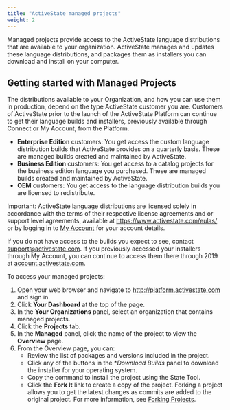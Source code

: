 ```yaml
---
title: "ActiveState managed projects"
weight: 2
---
```


Managed projects provide access to the ActiveState language distributions that are available to your organization. ActiveState manages and updates these language distributions, and packages them as installers you can download and install on your computer.<!--more-->

## Getting started with Managed Projects

The distributions available to your Organization, and how you can use them in production, depend on the type ActiveState customer you are. Customers of ActiveState prior to the launch of the ActiveState Platform can continue to get their language builds and installers, previously available through Connect or My Account, from the Platform. 

* **Enterprise Edition** customers: You get access the custom language distribution builds that ActiveState provides on a quarterly basis. These are managed builds created and maintained by ActiveState. 
* **Business Edition** customers: You get access to a catalog projects for the business edition language you purchased. These are managed builds created and maintained by ActiveState.
* **OEM** customers: You get access to the language distribution builds you are licensed to redistribute.

Important: ActiveState language distributions are licensed solely in accordance with the terms of their respective license agreements and or 
support level agreements, available at <a href="https://www.activestate.com/eulas/" target="\_blank">https://www.activestate.com/eulas/</a> or by logging in to <a href="https://account.activestate.com">My Account</a> for your account details.

If you do not have access to the builds you expect to see, contact <a href="mailto:support@activestate.com">support@activestate.com</a>. If you previously accessed your installers through My Account, you can continue to access them there through 2019 at <a href="https://account.activestate.com">account.activestate.com</a>.

To access your managed projects:

1. Open your web browser and navigate to <a href ="https://platform.activestate.com" target="\_blank">http://platform.activestate.com</a> and sign in.
2. Click **Your Dashboard** at the top of the page.
3. In the **Your Organizations** panel, select an organization that contains managed projects.
4. Click the **Projects** tab.
5. In the **Managed** panel, click the name of the project to view the **Overview** page.
6. From the Overview page, you can:
   * Review the list of packages and versions included in the project.
   * Click any of the buttons in the **Download Builds* panel to download the installer for your operating system.
   * Copy the command to install the project using the State Tool.
   * Click the **Fork It** link to create a copy of the project. Forking a project allows you to get the latest changes as commits are added to the original project. For more information, see [Forking Projects](/projects/forking/).